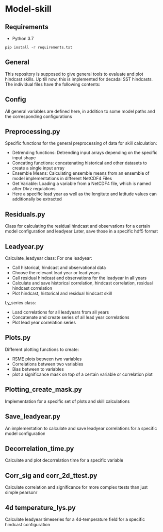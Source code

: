 # Model-skill

## Requirements
- Python 3.7

```
pip install -r requirements.txt
```

## General
This repository is supposed to give general tools to evaluate and plot hindcast skills.
Up till now, this is implemented for decadal SST hindcasts.
The individual files have the following contents:

## Config
All general variables are defined here, in addition to some model paths and the corresponding configurations

## Preprocessing.py
Specific functions for the general preprocessing of data for skill calculation:
  - Detrending functions: Detrending input arrays depending on the specific input shape
  - Concating functions: concatenating historical and other datasets to create a single input array
  - Ensemble Means: Calculating ensemble means from an ensemble of model implementations in different NetCDF4 Files
  - Get Variable: Loading a variable from a NetCDF4 file, which is named after Dkrz regulations
  -   Here a specific lead year as well as the longitute and latitude values can additionally be extracted

## Residuals.py
Class for calculating the residual hindcast and observations for a certain model configuration and leadyear
Later, save those in a specific hdf5 format

## Leadyear.py

Calculate_leadyear class: For one leadyear: 
- Call historical, hindcast and observational data
- Choose the relevant lead year or lead years
- Call residual hindcast and observations for the leadyear in all years
- Calculate and save historical correlation, hindcast correlation, residual hindcast correlation
- Plot hindcast, historical and residual hindcast skill

Ly_series class:
- Load correlations for all leadyears from all years
- Concatenate and create series of all lead year correlations
- Plot lead year correlation series

## Plots.py

Different plotting functions to create:
- RSME plots between two variables
- Correlations between two variables
- Bias between to variables
- plot a significance mask on top of a certain variable or correlation plot

## Plotting_create_mask.py

Implementation for a specific set of plots and skill calculations

## Save_leadyear.py

An implementation to calculate and save leadyear correlations for a specific model configuration

## Decorrelation_time.py

Calculate and plot decorrelation time for a specific variable

## Corr_sig and corr_2d_ttest.py

Calculate correlation and significance for more complex ttests than just simple pearsonr

## 4d temperature_lys.py

Calculate leadyear timeseries for a 4d-temperature field for a specific hindcast configuration

